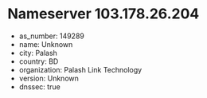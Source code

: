 # Nameserver 103.178.26.204

* as_number: 149289
* name: Unknown
* city: Palash
* country: BD
* organization: Palash Link Technology
* version: Unknown
* dnssec: true
